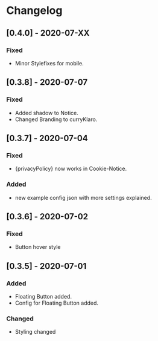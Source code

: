 # Changelog

## [0.4.0] - 2020-07-XX

### Fixed

-   Minor Stylefixes for mobile.

## [0.3.8] - 2020-07-07

### Fixed

-   Added shadow to Notice.
-   Changed Branding to curryKlaro.

## [0.3.7] - 2020-07-04

### Fixed

-   {privacyPolicy} now works in Cookie-Notice.

### Added

-   new example config json with more settings explained.

## [0.3.6] - 2020-07-02

### Fixed

-   Button hover style

## [0.3.5] - 2020-07-01

### Added

-   Floating Button added.
-   Config for Floating Button added.

### Changed

-   Styling changed
